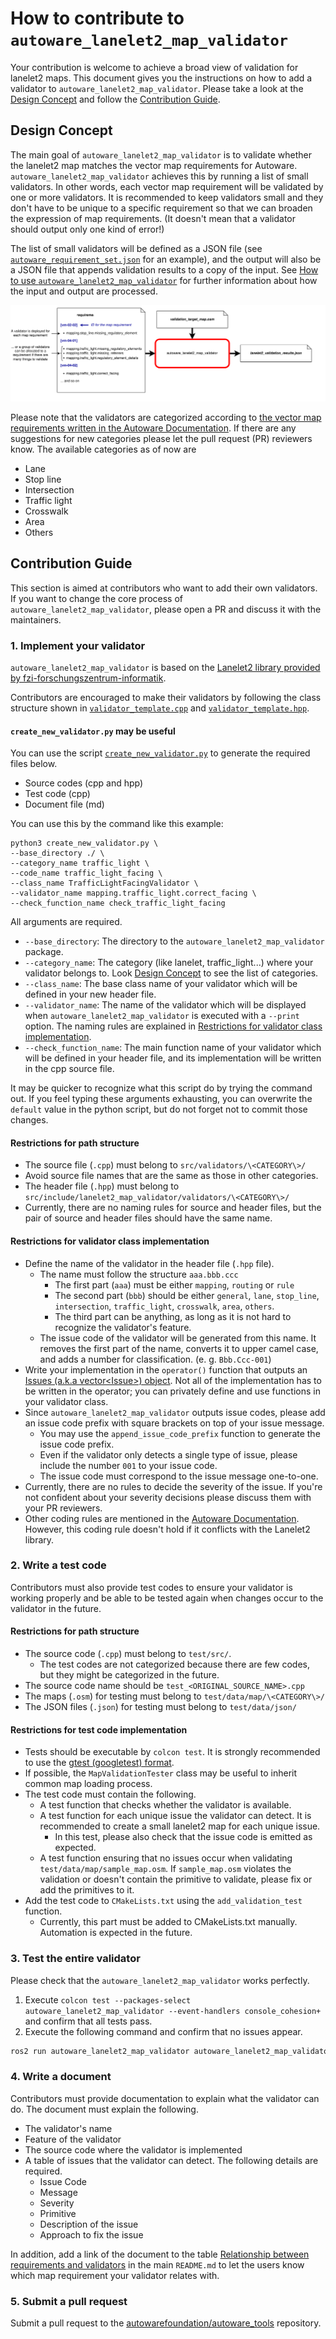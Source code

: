 # How to contribute to `autoware_lanelet2_map_validator`

Your contribution is welcome to achieve a broad view of validation for lanelet2 maps.
This document gives you the instructions on how to add a validator to `autoware_lanelet2_map_validator`.
Please take a look at the [Design Concept](#design-concept) and follow the [Contribution Guide](#contribution-guide).

## Design Concept

The main goal of `autoware_lanelet2_map_validator` is to validate whether the lanelet2 map matches the vector map requirements for Autoware.
`autoware_lanelet2_map_validator` achieves this by running a list of small validators.
In other words, each vector map requirement will be validated by one or more validators.
It is recommended to keep validators small and they don't have to be unique to a specific requirement so that we can broaden the expression of map requirements. (It doesn't mean that a validator should output only one kind of error!)

The list of small validators will be defined as a JSON file (see [`autoware_requirement_set.json`](https://github.com/autowarefoundation/autoware_tools/blob/main/map/autoware_lanelet2_map_validator/autoware_requirement_set.json) for an example), and the output will also be a JSON file that appends validation results to a copy of the input. See [How to use `autoware_lanelet2_map_validator`](https://github.com/autowarefoundation/autoware_tools/tree/main/map/autoware_lanelet2_map_validator#how-to-use) for further information about how the input and output are processed.

![autoware_lanelet2_map_validator_input_and_output](../media/autoware_lanelet2_map_validator_io.svg)

Please note that the validators are categorized according to [the vector map requirements written in the Autoware Documentation](https://autowarefoundation.github.io/autoware-documentation/main/design/autoware-architecture/map/map-requirements/vector-map-requirements-overview/). If there are any suggestions for new categories please let the pull request (PR) reviewers know. The available categories as of now are

- Lane
- Stop line
- Intersection
- Traffic light
- Crosswalk
- Area
- Others

## Contribution Guide

This section is aimed at contributors who want to add their own validators. If you want to change the core process of `autoware_lanelet2_map_validator`, please open a PR and discuss it with the maintainers.

### 1. Implement your validator

<!--- cSpell:disable --->

`autoware_lanelet2_map_validator` is based on the [Lanelet2 library provided by fzi-forschungszentrum-informatik](https://github.com/fzi-forschungszentrum-informatik/Lanelet2).

<!--- cSpell:enable --->

Contributors are encouraged to make their validators by following the class structure shown in [`validator_template.cpp`](https://github.com/autowarefoundation/autoware_tools/blob/main/map/autoware_lanelet2_map_validator/template/validator_template.cpp) and [`validator_template.hpp`](https://github.com/autowarefoundation/autoware_tools/blob/main/map/autoware_lanelet2_map_validator/template/validator_template.hpp).

#### `create_new_validator.py` may be useful

You can use the script [`create_new_validator.py`](https://github.com/autowarefoundation/autoware_tools/blob/main/map/autoware_lanelet2_map_validator/template/create_new_validator.py) to generate the required files below.

- Source codes (cpp and hpp)
- Test code (cpp)
- Document file (md)

You can use this by the command like this example:

```shell
python3 create_new_validator.py \
--base_directory ./ \
--category_name traffic_light \
--code_name traffic_light_facing \
--class_name TrafficLightFacingValidator \
--validator_name mapping.traffic_light.correct_facing \
--check_function_name check_traffic_light_facing
```

All arguments are required.

- `--base_directory`: The directory to the `autoware_lanelet2_map_validator` package.
- `--category_name`: The category (like lanelet, traffic_light...) where your validator belongs to. Look [Design Concept](#design-concept) to see the list of categories.
- `--class_name`: The base class name of your validator which will be defined in your new header file.
- `--validator_name`: The name of the validator which will be displayed when `autoware_lanelet2_map_validator` is executed with a `--print` option. The naming rules are explained in [Restrictions for validator class implementation](#restrictions-for-validator-class-implementation).
- `--check_function_name`: The main function name of your validator which will be defined in your header file, and its implementation will be written in the cpp source file.

It may be quicker to recognize what this script do by trying the command out.
If you feel typing these arguments exhausting, you can overwrite the `default` value in the python script, but do not forget not to commit those changes.

#### Restrictions for path structure

- The source file (`.cpp`) must belong to `src/validators/\<CATEGORY\>/`
- Avoid source file names that are the same as those in other categories.
- The header file (`.hpp`) must belong to `src/include/lanelet2_map_validator/validators/\<CATEGORY\>/`
- Currently, there are no naming rules for source and header files, but the pair of source and header files should have the same name.

#### Restrictions for validator class implementation

- Define the name of the validator in the header file (`.hpp` file).
  - The name must follow the structure `aaa.bbb.ccc`
    - The first part (`aaa`) must be either `mapping`, `routing` or `rule`
    - The second part (`bbb`) should be either `general`, `lane`, `stop_line`, `intersection`, `traffic_light`, `crosswalk`, `area`, `others`.
    - The third part can be anything, as long as it is not hard to recognize the validator's feature.
  - The issue code of the validator will be generated from this name. It removes the first part of the name, converts it to upper camel case, and adds a number for classification. (e. g. `Bbb.Ccc-001`)
- Write your implementation in the `operator()` function that outputs an [Issues (a.k.a vector\<Issue\>) object](https://github.com/fzi-forschungszentrum-informatik/Lanelet2/blob/master/lanelet2_validation/include/lanelet2_validation/Issue.h). Not all of the implementation has to be written in the operator; you can privately define and use functions in your validator class.
- Since `autoware_lanelet2_map_validator` outputs issue codes, please add an issue code prefix with square brackets on top of your issue message.
  - You may use the `append_issue_code_prefix` function to generate the issue code prefix.
  - Even if the validator only detects a single type of issue, please include the number `001` to your issue code.
  - The issue code must correspond to the issue message one-to-one.
- Currently, there are no rules to decide the severity of the issue. If you're not confident about your severity decisions please discuss them with your PR reviewers.
- Other coding rules are mentioned in the [Autoware Documentation](https://autowarefoundation.github.io/autoware-documentation/main/contributing/). However, this coding rule doesn't hold if it conflicts with the Lanelet2 library.

### 2. Write a test code

Contributors must also provide test codes to ensure your validator is working properly and be able to be tested again when changes occur to the validator in the future.

#### Restrictions for path structure

- The source code (`.cpp`) must belong to `test/src/`.
  - The test codes are not categorized because there are few codes, but they might be categorized in the future.
- The source code name should be `test_<ORIGINAL_SOURCE_NAME>.cpp`
- The maps (`.osm`) for testing must belong to `test/data/map/\<CATEGORY\>/`
- The JSON files (`.json`) for testing must belong to `test/data/json/`

#### Restrictions for test code implementation

- Tests should be executable by `colcon test`. It is strongly recommended to use the [gtest (googletest) format](https://github.com/google/googletest).
- If possible, the `MapValidationTester` class may be useful to inherit common map loading process.
- The test code must contain the following.
  - A test function that checks whether the validator is available.
  - A test function for each unique issue the validator can detect. It is recommended to create a small lanelet2 map for each unique issue.
    - In this test, please also check that the issue code is emitted as expected.
  - A test function ensuring that no issues occur when validating `test/data/map/sample_map.osm`. If `sample_map.osm` violates the validation or doesn't contain the primitive to validate, please fix or add the primitives to it.
- Add the test code to `CMakeLists.txt` using the `add_validation_test` function.
  - Currently, this part must be added to CMakeLists.txt manually. Automation is expected in the future.

### 3. Test the entire validator

Please check that the `autoware_lanelet2_map_validator` works perfectly.

1. Execute `colcon test --packages-select autoware_lanelet2_map_validator --event-handlers console_cohesion+` and confirm that all tests pass.
2. Execute the following command and confirm that no issues appear.

```bash
ros2 run autoware_lanelet2_map_validator autoware_lanelet2_map_validator -p mgrs -m <PATH_TO_sample_map.osm> -i <PATH_TO_autoware_requirement_set.json> -o ./
```

### 4. Write a document

Contributors must provide documentation to explain what the validator can do.
The document must explain the following.

- The validator's name
- Feature of the validator
- The source code where the validator is implemented
- A table of issues that the validator can detect. The following details are required.
  - Issue Code
  - Message
  - Severity
  - Primitive
  - Description of the issue
  - Approach to fix the issue

In addition, add a link of the document to the table [Relationship between requirements and validators](https://github.com/autowarefoundation/autoware_tools/tree/main/map/autoware_lanelet2_map_validator#relationship-between-requirements-and-validators) in the main `README.md` to let the users know which map requirement your validator relates with.

### 5. Submit a pull request

Submit a pull request to the [autowarefoundation/autoware_tools](https://github.com/autowarefoundation/autoware_tools) repository.
